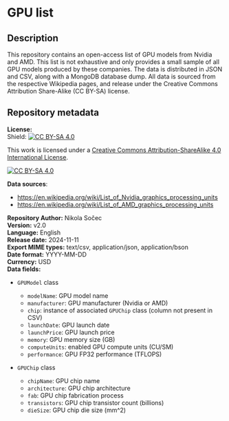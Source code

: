 # GPU list

## Description
This repository contains an open-access list of GPU models from Nvidia and AMD. This list is not exhaustive and only
provides a small sample of all GPU models produced by these companies. The data is distributed in JSON and CSV,
along with a MongoDB database dump. All data is sourced from the respective Wikipedia pages, and release under the
Creative Commons Attribution Share-Alike (CC BY-SA) license.

## Repository metadata
**License:**  
Shield: [![CC BY-SA 4.0][cc-by-sa-shield]][cc-by-sa]

This work is licensed under a
[Creative Commons Attribution-ShareAlike 4.0 International License][cc-by-sa].

[![CC BY-SA 4.0][cc-by-sa-image]][cc-by-sa]

[cc-by-sa]: http://creativecommons.org/licenses/by-sa/4.0/
[cc-by-sa-image]: https://licensebuttons.net/l/by-sa/4.0/88x31.png
[cc-by-sa-shield]: https://img.shields.io/badge/License-CC%20BY--SA%204.0-lightgrey.svg

**Data sources**:
- https://en.wikipedia.org/wiki/List_of_Nvidia_graphics_processing_units
- https://en.wikipedia.org/wiki/List_of_AMD_graphics_processing_units

**Repository Author:** Nikola Sočec  
**Version:** v2.0  
**Language:** English  
**Release date:** 2024-11-11  
**Export MIME types:** text/csv, application/json, application/bson  
**Date format:** YYYY-MM-DD  
**Currency:** USD  
**Data fields:**
- `GPUModel` class 
  - `modelName`: GPU model name
  - `manufacturer`: GPU manufacturer (Nvidia or AMD)
  - `chip`: instance of associated `GPUChip` class (column not present in CSV)
  - `launchDate`: GPU launch date
  - `launchPrice`: GPU launch price
  - `memory`: GPU memory size (GB)
  - `computeUnits`: enabled GPU compute units (CU/SM)
  - `performance`: GPU FP32 performance (TFLOPS)
  
- `GPUChip` class 
  - `chipName`: GPU chip name
  - `architecture`: GPU chip architecture
  - `fab`: GPU chip fabrication process
  - `transistors`: GPU chip transistor count (billions)
  - `dieSize`: GPU chip die size (mm^2)
